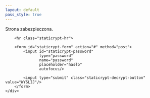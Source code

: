 ```yaml
---
layout: default
pass_style: true
---
```


<div class="staticrypt-page" id="str">
    <div class="staticrypt-form">
        <div class="staticrypt-instructions">
            <p class="staticrypt-title">Strona zabezpieczona.</p>
            <p></p>
        </div>

        <hr class="staticrypt-hr">

        <form id="staticrypt-form" action="#" method="post">
            <input id="staticrypt-password"
                   type="password"
                   name="password"
                   placeholder="hasło"
                   autofocus/>

            <input type="submit" class="staticrypt-decrypt-button" value="WYŚLIJ"/>
        </form>
    </div>

</div>

<script src="https://cdnjs.cloudflare.com/ajax/libs/crypto-js/3.1.9-1/crypto-js.min.js" integrity="sha384-lp4k1VRKPU9eBnPePjnJ9M2RF3i7PC30gXs70+elCVfgwLwx1tv5+ctxdtwxqZa7" crossorigin="anonymous"></script>

<script>
    document.getElementById('staticrypt-form').addEventListener('submit', function(e) {
        e.preventDefault();
    
        var client = new XMLHttpRequest();
        client.open('GET', '/protected/encrypted.txt');
        client.onreadystatechange = function() {
        var passphrase = document.getElementById('staticrypt-password').value,
            encryptedMsg = client.responseText,
            encryptedHMAC = encryptedMsg.substring(0, 64),
            encryptedHTML = encryptedMsg.substring(64),
            decryptedHMAC = CryptoJS.HmacSHA256(encryptedHTML, CryptoJS.SHA256(passphrase).toString()).toString();

        if (decryptedHMAC !== encryptedHMAC) {
            alert('Naprawdę wydawało Ci się, że takie jest hasło? XD');
            return;
        }

        var plainHTML = CryptoJS.AES.decrypt(encryptedHTML, passphrase).toString(CryptoJS.enc.Utf8);

        document.getElementById('str').innerHTML = plainHTML;
        }
        client.send();
    

    });
</script>

